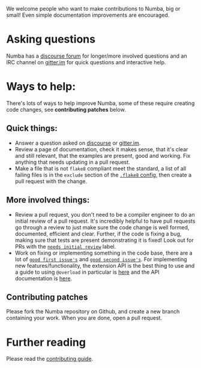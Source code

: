 
We welcome people who want to make contributions to Numba, big or small!
Even simple documentation improvements are encouraged.

# Asking questions

Numba has a [discourse forum](https://numba.discourse.group/) for longer/more
involved questions and an IRC channel on
[gitter.im](https://gitter.im/numba/numba) for quick questions and interactive
help.

# Ways to help:

There's lots of ways to help improve Numba, some of these require creating code
changes, see **contributing patches** below.

## Quick things:

* Answer a question asked on [discourse](https://numba.discourse.group/) or
  [gitter.im](https://gitter.im/numba/numba).
* Review a page of documentation, check it makes sense, that it's clear and
  still relevant, that the examples are present, good and working. Fix anything
  that needs updating in a pull request.
* Make a file that is not `flake8` compliant meet the standard, a list of all
  failing files is in the `exclude` section of the [`.flake8` config](https://github.com/numba/numba/blob/main/.flake8),
  then create a pull request with the change.

## More involved things:

* Review a pull request, you don't need to be a compiler engineer to do an
  initial review of a pull request. It's incredibly helpful to have pull
  requests go through a review to just make sure the code change is well formed,
  documented, efficient and clear. Further, if the code is fixing a bug, making
  sure that tests are present demonstrating it is fixed! Look out for PRs with
  the [`needs initial review`](https://github.com/numba/numba/labels/needs%20initial%20review)
  label.
* Work on fixing or implementing something in the code base, there are a lot of
  [`good first issue's`](https://github.com/numba/numba/labels/good%20first%20issue)
  and [`good second issue's`](https://github.com/numba/numba/labels/good%20first%20issue).
  For implementing new features/functionality, the extension API is the best
  thing to use and a guide to using `@overload` in particular is
  [here](https://numba.readthedocs.io/en/latest/extending/overloading-guide.html)
  and the API documentation is [here](https://numba.readthedocs.io/en/latest/extending/high-level.html#implementing-functions).

## Contributing patches

Please fork the Numba repository on Github, and create a new branch
containing your work.  When you are done, open a pull request.

# Further reading

Please read the [contributing guide](
https://numba.readthedocs.io/en/latest/developer/contributing.html).
